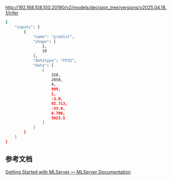 http://192.168.108.100:20190/v2/models/decision_tree/versions/v2025.04.18.1/infer

```bash
{
    "inputs": [
        {
            "name": "predict",
            "shape": [
                1,
                10
            ],
            "datatype": "FP32",
            "data": [
                [
                    320,
                    2050,
                    4,
                    999,
                    1,
                    -3.0,
                    92.713,
                    -33.0,
                    0.706,
                    5023.5
                ]
            ]
        }
    ]
}
```

## 参考文档

[Getting Started with MLServer — MLServer Documentation](https://mlserver.readthedocs.io/en/latest/getting-started/index.html)